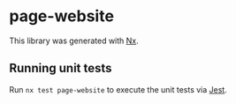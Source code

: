 # page-website

This library was generated with [Nx](https://nx.dev).

## Running unit tests

Run `nx test page-website` to execute the unit tests via [Jest](https://jestjs.io).
